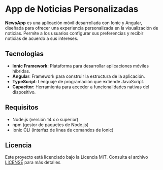 # App de Noticias Personalizadas

**NewsApp** es una aplicación móvil desarrollada con Ionic y Angular, diseñada para ofrecer una experiencia personalizada en la visualización de noticias. Permite a los usuarios configurar sus preferencias y recibir noticias de acuerdo a sus intereses.

## Tecnologías

- **Ionic Framework**: Plataforma para desarrollar aplicaciones móviles híbridas.
- **Angular**: Framework para construir la estructura de la aplicación.
- **TypeScript**: Lenguaje de programación que extiende JavaScript.
- **Capacitor**: Herramienta para acceder a funcionalidades nativas del dispositivo.

## Requisitos

- Node.js (versión 14.x o superior)
- npm (gestor de paquetes de Node.js)
- Ionic CLI (interfaz de línea de comandos de Ionic)

## Licencia

Este proyecto está licenciado bajo la Licencia MIT. Consulta el archivo [LICENSE](LICENSE) para más detalles.